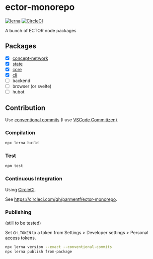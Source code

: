 # ector-monorepo

[![lerna](https://img.shields.io/badge/maintained%20with-lerna-cc00ff.svg)](https://lerna.js.org/)
[![CircleCI](https://circleci.com/gh/parmentf/ector-monorepo.svg?style=svg)](https://circleci.com/gh/parmentf/ector-monorepo)

A bunch of ECTOR node packages

## Packages

- [x] [concept-network](./packages/concept-network)
- [x] [state](./packages/state)
- [x] [core](./packages/core)
- [x] [cli](./packages/cli)
- [ ] backend
- [ ] browser (or svelte)
- [ ] hubot

## Contribution

Use [conventional commits](https://www.conventionalcommits.org/)
(I use [VSCode Commitizen](https://github.com/KnisterPeter/vscode-commitizen)).

### Compilation

```bash
npx lerna build
```

### Test

```bash
npm test
```

### Continuous Integration

Using [CircleCI](https://circleci.com).

See <https://circleci.com/gh/parmentf/ector-monorepo>.

### Publishing

(still to be tested)

Set `GH_TOKEN` to a token from Settings > Developer settings > Personal access tokens.

```bash
npx lerna version --exact --conventional-commits
npx lerna publish from-package
```
